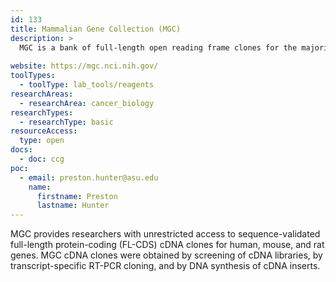 ```yaml
---
id: 133
title: Mammalian Gene Collection (MGC)
description: >
  MGC is a bank of full-length open reading frame clones for the majority of protein-coding human and mouse genes. 
  
website: https://mgc.nci.nih.gov/
toolTypes:
  - toolType: lab_tools/reagents
researchAreas:
  - researchArea: cancer_biology
researchTypes:
  - researchType: basic
resourceAccess:
  type: open
docs:
  - doc: ccg
poc:
  - email: preston.hunter@asu.edu
    name:
      firstname: Preston
      lastname: Hunter
---
```

MGC provides researchers with unrestricted access to sequence-validated full-length protein-coding (FL-CDS) cDNA clones for human, mouse, and rat genes. MGC cDNA clones were obtained by screening of cDNA libraries, by transcript-specific RT-PCR  cloning, and by DNA synthesis of cDNA inserts.
